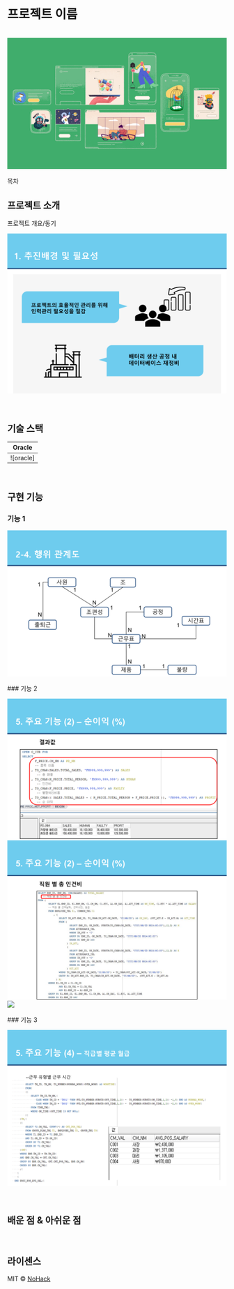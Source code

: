 # 프로젝트 이름

<p align="center">
  <br>
  <img src="./images/common/logo-sample.jpeg">
  <br>
</p>

목차

## 프로젝트 소개

<p align="justify">
프로젝트 개요/동기
  
</p>

<p align="center">
<img src="./images/common/intro.png">
</p>

<br>

## 기술 스택

| Oracle | 
| :--------: | 
|   ![oracle]    |   

<br>

## 구현 기능

### 기능 1
<p align="justify">
<img src="./images/common/f1.png">
</p>
### 기능 2
<p align="justify">
<img src="./images/common/f2.png">
<img src="./images/common/f2-1.png">
<img src="./images/common/f2-2.png">
</p>
### 기능 3
<p align="justify">
<img src="./images/common/f3.png">
</p>
<br>

## 배운 점 & 아쉬운 점

<p align="justify">

</p>

<br>

## 라이센스

MIT &copy; [NoHack](mailto:lbjp114@gmail.com)

<!-- Stack Icon Refernces -->

[js]: /images/stack/oracle.svg
